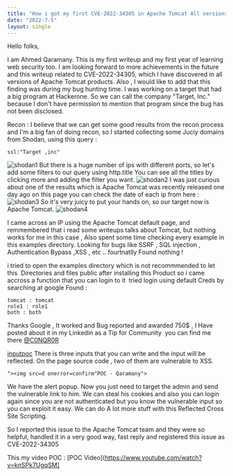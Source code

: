 ```yaml
---
title: "How i got my first CVE-2022-34305 in Apache Tomcat All versions "
date: "2022-7-5"
layout: single
---
```

Hello folks, 

I am Ahmed Qaramany. This is my first writeup and my first year of learning web security too. I am looking forward to more achievements in the future and this writeup related to CVE-2022-34305, which I have discovered in all versions of Apache Tomcat products.
Also , I would like to add that this finding was during my bug hunting time.
I was working on a target that had a big program at Hackerone. So we can call the company "Target, Inc."
because I don't have permission to mention that program since the bug has not been disclosed.

Recon : 
I believe that we can get some good results from the recon process and I'm a big fan of doing recon, so I started collecting some Juciy domains from Shodan, using this query :
```
ssl:"Target ,inc"
```
![shodan1](https://i.imgur.com/hEA5cbc.png)
But there is a huge number of ips with different ports, so let's add some filters to our query using http.title
You can see all the titles by clicking more and adding the filter you want.
![shodan2](https://i.imgur.com/oqfZV69.png)
I was just curious about one of the results which is Apache Tomcat was recently released one day ago on this page you can check the date of each ip from here : 
![shodan3](https://i.imgur.com/Ey1qnSh.png)
So it's very juicy to put your hands on, so our target now is Apache Tomcat.
![shodan4](https://i.imgur.com/SJu2cYS.png)

I came across an IP using the Apache Tomcat default page, and remmembered that i read some writeups talks about Tomcat, but nothing works for me in this case , Also spent some time checking every example in this examples directory.
Looking for bugs like 
SSRF , SQL injection , Authentication Bypass ,XSS , etc ..
fourtnatlly Found nothing !

i tried to open the examples directory which is not recommmended to let this 
Directories and files public after installing this Product
so i came accross a function that you can login to it 
tried login using default Creds by searching at google Found : 
```
tomcat : tomcat 
role1 : role1
both : both 
```
Thanks Google , It worked and Bug reported and awarded 750$ , I Have posted about it in my Linkedin as a Tip for Community 
you can find me there [@C0NQR0R](https://www.linkedin.com/in/c0nqr0r/)

[inputpoc](https://i.imgur.com/myJXPf3.png)
There is three inputs that you can write and the input will be reflected. On the page source code , two of them are vulnerable to XSS.
```
"><img src=d onerror=confirm"POC - Qaramany"> 
```
We have the alert popup. Now you just need to target the admin and send the vulnerable link to him.
We can steal his cookies and also you can login again since you are not authenticated but you know the vulnerable input so you can exploit it easy. We can do A lot more stuff with this Reflected Cross Site Scripting. 

So I reported this issue to the Apache Tomcat team and they were so helpful, handled it in a very good way, fast reply  and registered this issue as CVE-2022-34305

This my video POC : 
[POC Video](https://www.youtube.com/watch?v=knSPk7UgqSM]


